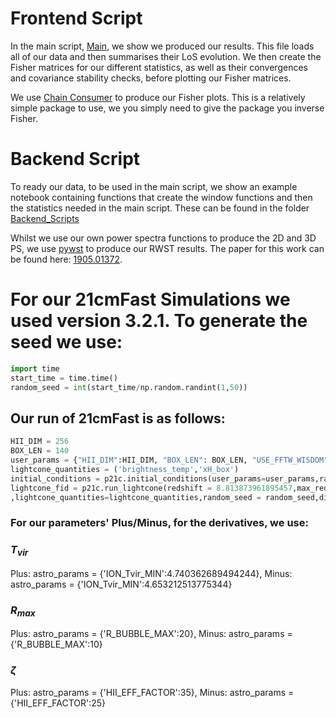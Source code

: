 # Frontend Script
In the main script, [Main](https://github.com/iny333/WM_Paper_repo/tree/main/), we show we produced our results. This file loads all of our data and then summarises their LoS evolution.
We then create the Fisher matrices for our different statistics, as well as their convergences and covariance stability checks, before plotting our Fisher matrices. 

We use [Chain Consumer](https://samreay.github.io/ChainConsumer/) to produce our Fisher plots. This is a relatively simple package to use, we you simply need to give the package 
you inverse Fisher. 

# Backend Script
To ready our data, to be used in the main script, we show an example notebook containing functions that 
create the window functions and then the statistics needed in the main script.
These can be found in the folder [Backend_Scripts](https://github.com/iny333/WM_Paper_repo/tree/main/Backend_Scripts)

Whilst we use our own power spectra functions to produce the 2D and 3D PS, we use [pywst](https://github.com/bregaldo/pywst/tree/master) to produce our RWST results. The paper for this work can be found here: [1905.01372](https://arxiv.org/abs/1905.01372).

# For our 21cmFast Simulations we used version 3.2.1. To generate the seed we use:
```python
import time
start_time = time.time()
random_seed = int(start_time/np.random.randint(1,50))
```
## Our run of 21cmFast is as follows:
```python
HII_DIM = 256
BOX_LEN = 140
user_params = {"HII_DIM":HII_DIM, "BOX_LEN": BOX_LEN, "USE_FFTW_WISDOM": True,"USE_INTERPOLATION_TABLES": False}
lightcone_quantities = ('brightness_temp','xH_box')
initial_conditions = p21c.initial_conditions(user_params=user_params,random_seed=random_seed, direc=output_dir)
lightcone_fid = p21c.run_lightcone(redshift = 8.813873961895457,max_redshift=9.372252076209087,init_box = initial_conditions
,lightcone_quantities=lightcone_quantities,random_seed = random_seed,direc = output_dir,zprime_step_factor=1.0005)
```
### For our parameters' Plus/Minus, for the derivatives, we use:
### $T_{vir}$
Plus: astro_params = {'ION_Tvir_MIN':4.740362689494244}, Minus: astro_params = {'ION_Tvir_MIN':4.653212513775344}
### $R_{max}$
Plus: astro_params = {'R_BUBBLE_MAX':20}, Minus: astro_params = {'R_BUBBLE_MAX':10}
### $\zeta$
Plus: astro_params = {'HII_EFF_FACTOR':35}, Minus: astro_params = {'HII_EFF_FACTOR':25}
